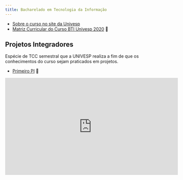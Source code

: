 ```yaml
---
title: Bacharelado em Tecnologia da Informação
---
```


- [Sobre o curso no site da Univesp](https://univesp.br/cursos/bacharel-em-tecnologia-da-informacao) 
- [Matriz Curricular do Curso BTI Univesp 2020](https://drive.google.com/file/d/1sitBLgpysXqR9kZdLSbytPK36x7Y79Bf/view?usp=sharing) 📰

## Projetos Integradores
Espécie de TCC semestral que a UNIVESP realiza a fim de que os conhecimentos do curso sejam praticados em projetos.

- [Primeiro PI](https://drive.google.com/file/d/1vydhgBVcLpImW85Vqx1ljNL3j622XQ04/view?usp=sharing) 📰

<iframe width="560" height="315" src="https://www.youtube.com/embed/1w3yWTdFWds" title="YouTube video player" frameborder="0" allow="accelerometer; autoplay; clipboard-write; encrypted-media; gyroscope; picture-in-picture" allowfullscreen></iframe>
